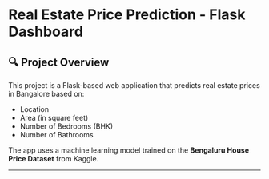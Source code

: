 # Real Estate Price Prediction - Flask Dashboard

## 🔍 Project Overview
This project is a Flask-based web application that predicts real estate prices in Bangalore based on:
- Location
- Area (in square feet)
- Number of Bedrooms (BHK)
- Number of Bathrooms

The app uses a machine learning model trained on the **Bengaluru House Price Dataset** from Kaggle.

---
